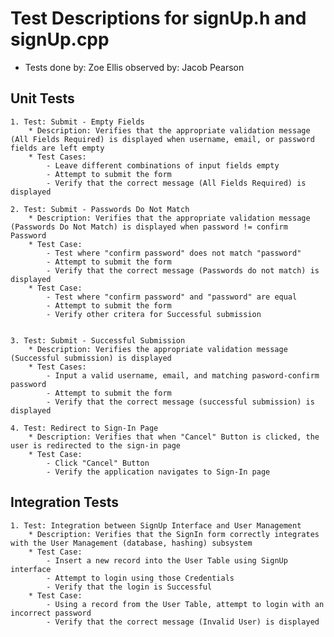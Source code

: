 # Test Descriptions for signUp.h and signUp.cpp
* Tests done by: Zoe Ellis
	observed by: Jacob Pearson
## Unit Tests
	1. Test: Submit - Empty Fields
		* Description: Verifies that the appropriate validation message (All Fields Required) is displayed when username, email, or password fields are left empty
		* Test Cases:
			- Leave different combinations of input fields empty
			- Attempt to submit the form
			- Verify that the correct message (All Fields Required) is displayed
		
	2. Test: Submit - Passwords Do Not Match
		* Description: Verifies that the appropriate validation message (Passwords Do Not Match) is displayed when password != confirm Password
		* Test Case:
			- Test where "confirm password" does not match "password"
			- Attempt to submit the form
			- Verify that the correct message (Passwords do not match) is displayed
		* Test Case:
			- Test where "confirm password" and "password" are equal
			- Attempt to submit the form
			- Verify other critera for Successful submission
	
		
	3. Test: Submit - Successful Submission
		* Description: Verifies the appropriate validation message (Successful submission) is displayed
		* Test Cases:
			- Input a valid username, email, and matching pasword-confirm password
			- Attempt to submit the form
			- Verify that the correct message (successful submission) is displayed
	
	4. Test: Redirect to Sign-In Page
		* Description: Verifies that when "Cancel" Button is clicked, the user is redirected to the sign-in page
		* Test Case:
			- Click "Cancel" Button
			- Verify the application navigates to Sign-In page
			
## Integration Tests
	1. Test: Integration between SignUp Interface and User Management
		* Description: Verifies that the SignIn form correctly integrates with the User Management (database, hashing) subsystem
		* Test Case:
			- Insert a new record into the User Table using SignUp interface
			- Attempt to login using those Credentials
			- Verify that the login is Successful
		* Test Case: 
			- Using a record from the User Table, attempt to login with an incorrect password
			- Verify that the correct message (Invalid User) is displayed 
	
